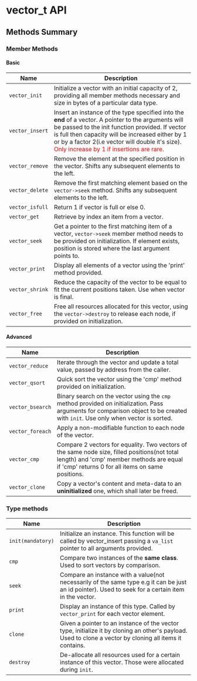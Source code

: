 # vector_t API

## Methods Summary

### Member Methods

#### Basic

| Name         | Description                                                                        |
|--------------|----------------------------------------------------------------------------------------------------------------------------------|
| `vector_init`    | Initialize a vector with an initial capacity of 2, providing all member methods necessary and size in bytes of a particular data type.|
| `vector_insert`  | Insert an instance of the type specified into the **end** of a vector. A pointer to the arguments will be passed to the init function provided. If vector is full then capacity will be increased either by 1 or by a factor 2(i.e vector will double it's size). <br/><span style="color: red">Only increase by 1 if insertions are rare.</span>|
| `vector_remove`  | Remove the element at the specified position in the vector. Shifts any subsequent elements to the left.      |
| `vector_delete`  | Remove the first matching element based on the `vector->seek` method. Shifts any subsequent elements to the left.      |
| `vector_isfull`  | Return 1 if vector is full or else 0.                                                |
| `vector_get`     | Retrieve by index an item from a vector.            |
| `vector_seek`    | Get a pointer to the first matching item of a vector, `vector->seek` member method needs to be provided on initialization. If element exists, position is stored where the last argument points to. |
| `vector_print`   | Display all elements of a vector using the 'print' method provided.                  |
| `vector_shrink`  | Reduce the capacity of the vector to be equal to fit the current positions taken. Use when vector is final.|
| `vector_free`    | Free all resources allocated for this vector, using the `vector->destroy` to release each node, if provided on initialization.|

#### Advanced

| Name         | Description                                                                        |
|--------------|----------------------------------------------------------------------------------------------------------------------------------|
| `vector_reduce`  | Iterate through the vector and update a total value, passed by address from the caller.                                            |
| `vector_qsort`   | Quick sort the vector using the 'cmp' method provided on initialization.                                         |
| `vector_bsearch` | Binary search on the vector using the `cmp` method provided on initialization. Pass arguments for comparison object to be created with `init`. Use only when vector is sorted.                                          |
| `vector_foreach` | Apply a non-modifiable function to each node of the vector.                          |
| `vector_cmp`     | Compare 2 vectors for equality. Two vectors of the same node size, filled positions(not total length) and 'cmp' member methods are equal if 'cmp' returns 0 for all items on same positions.|
| `vector_clone` | Copy a vector's content and meta-data to an **uninitialized** one, which shall later be freed.                          |

### Type methods

| Name             | Description                                                                                                    |
|------------------|--------------------------------------------------------------------------------------------------------------------------------------------------------------|
| `init(mandatory)`| Initialize an instance. This function will be called by vector_insert passing a `va_list` pointer to all arguments provided.                                 |
| `cmp`            | Compare two instances of the **same class**. Used to sort vectors by comparison. |
| `seek`           | Compare an instance with a value(not necessarily of the same type e.g it can be just an id pointer). Used to seek for a certain item in the vector. |
| `print`          | Display an instance of this type. Called by `vector_print` for each vector element.                              |
| `clone`          | Given a pointer to an instance of the vector type, initialize it by cloning an other's payload. Used to clone a vector by cloning all items it contains.     |
| `destroy`        | De-allocate all resources used for a certain instance of this vector. Those were allocated during `init`.      |
